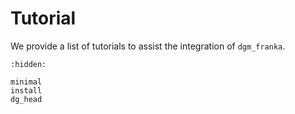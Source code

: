 # Tutorial

We provide a list of tutorials to assist the integration of `dgm_franka`.

```{toctree}
:hidden:

minimal
install
dg_head
```
